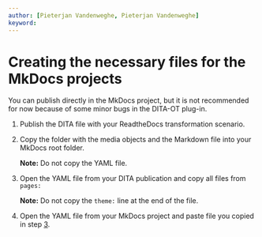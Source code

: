 ```yaml
---
author: [Pieterjan Vandenweghe, Pieterjan Vandenweghe]
keyword: 
---
```


# Creating the necessary files for the MkDocs projects

You can publish directly in the MkDocs project, but it is not recommended for now because of some minor bugs in the DITA-OT plug-in.

1.  Publish the DITA file with your ReadtheDocs transformation scenario.

2.  Copy the folder with the media objects and the Markdown file into your MkDocs root folder.

    **Note:** Do not copy the YAML file.

3.  Open the YAML file from your DITA publication and copy all files from `pages:`

    **Note:** Do not copy the `theme:` line at the end of the file.

4.  Open the YAML file from your MkDocs project and paste file you copied in step [3](#step_nts_x55_msb).


